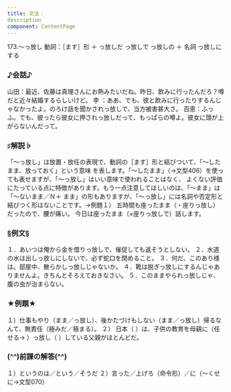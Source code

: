 ```yaml
---
title: 文法：
description
component: ContentPage
---
```



173.～っ放し
動詞：［ます］形 ＋ っ放しだ
っ放しで
っ放しの ＋ 名詞
っ放しにする
### ♪会話♪
山田：最近、佐藤は真理さんにお熱みたいだね。昨日、飲みに行ったんだろ？噂だと近々結婚するらしいけど。 李 ：ああ、でも、彼と飲みに行ったりするんじゃなかったよ。のろけ話を聞かされっ放しで、当方被害甚大さ。 百恵：ふっふ。でも、彼ったら彼女に押されっ放しだって、もっぱらの噂よ。彼女に頭が上がらないんだって。
### ♯解説♭
「～っ放し」は放置・放任の表現で、動詞の［ます］形と結びついて、「～したまま、放っておく」という意味 を表します。「～したまま」（→文型406）を使っても表せますが、「～っ放し」はいい意味で使われることはなく、 よくない評価にたっている点に特徴があります。もう一点注意してほしいのは、「～まま」は「～ないまま／Ｎ＋
まま」の形もありますが、「～っ放し」には名詞や否定形と結びつく形はないことです。→例題１）
五時間も座ったまま（・座りっ放し）だったので、腰が痛い。 今日は座ったまま（×座りっ放しで）話します。
### §例文§
１．あいつは俺から金を借りっ放しで、催促しても返そうとしない。
２．水道の水は出しっ放しにしないで、必ず蛇口を閉めること。
３．何だ、このあり様は。部屋中、散らかしっ放しじゃないか。
４．靴は脱ぎっ放しにするんじゃありませんよ。きちんとそろえておきなさい。
５．このままやられっ放しじゃ、腹の虫が治まらない。
### ★例題★
１）仕事もやり（まま／っ放し）、後かたづけもしない（まま／っ放し）帰るなんて、無責任（極みだ／極まる）。
２） 日本（ ）は、子供の教育を母親に（任せる→ ）っ放し（ ）している父親がほとんどだ。
### (^^)前課の解答(^^)
１）というのは／という／そうだ
２）言った／上げろ（命令形）／に（～くせに→文型070）
